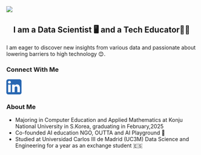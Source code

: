 <!--
- 👋 Hi, I’m @gaallmin
- 👀 I’m interested in data science, and analyzing things
- 🌱 I’m currently learning phython, C++structure, data analyzing
- 💞️ I’m looking to collaborate on ...
- 📫 How to reach me ...
-->

<img src="https://capsule-render.vercel.app/api?type=waving&color=FFD700&height=200&section=header&text=Hello,%20I%20am%20Min%20%F0%9F%91%8B&fontSize=60&fontAlign=50&fontAlignY=38&fontColor=1B4F72"/>
<h2 align="center">
  I am a Data Scientist 🖥 and a Tech Educator👩‍🏫
</h2>

I am eager to discover new insights from various data and passionate about lowering barriers to high technology 😊.

### Connect With Me 
[<img src="https://raw.githubusercontent.com/gaallmin/images/main/linkedin.png" height="40em" align="center"/>](https://www.linkedin.com/in/min-jegal-9507a4232/)


### About Me
- Majoring in Computer Education and Applied Mathematics at Konju National University in S.Korea, graduating in February,2025
- Co-founded AI education NGO, OUTTA and AI Playground 🎈
- Studied at Universidad Carlos III de Madrid (UC3M) Data Science and Engineering for a year as an exchange student 🇪🇸
  







<!---
gaallmin/gaallmin is a ✨ special ✨ repository because its `README.md` (this file) appears on your GitHub profile.
You can click the Preview link to take a look at your changes.
--->
